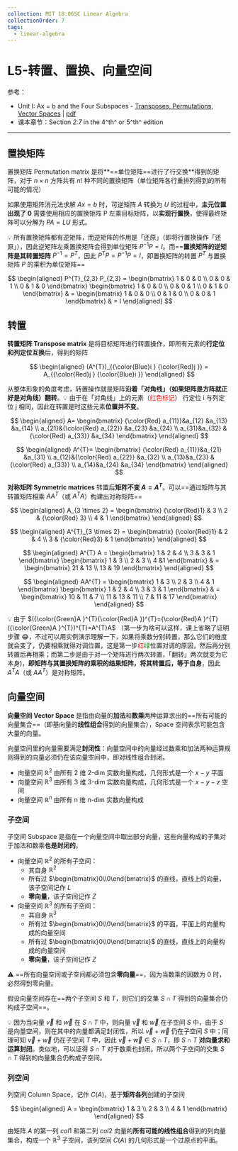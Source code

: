 ```yaml
---
collection: MIT 18.06SC Linear Algebra
collectionOrder: 7
tags:
  - linear-algebra
---
```


# L5-转置、置换、向量空间
参考：
* Unit I: Ax = b and the Four Subspaces - [Transposes, Permutations, Vector Spaces](https://ocw.mit.edu/courses/mathematics/18-06sc-linear-algebra-fall-2011/ax-b-and-the-four-subspaces/transposes-permutations-vector-spaces/) | [pdf](./attachments/MIT18_06SCF11_Ses1.5sum.pdf)
* 课本章节：Section *2.7* in the 4^th^ or 5^th^ edition

---

## 置换矩阵
置换矩阵 Permutation matrix 是将**==单位矩阵==进行了行交换**得到的矩阵，对于 $n \times n$ 方阵共有 $n!$ 种不同的置换矩阵（单位矩阵各行重排列得到的所有可能的情况）

如果使用矩阵消元法求解 $Ax=b$ 时，可逆矩阵 $A$ 转换为 $U$ 的过程中，**主元位置出现了 $0$** 需要使用相应的置换矩阵 P 左乘目标矩阵，以**实现行置换**，使得最终矩阵可以分解为 $PA=LU$ 形式。

:bulb: 所有置换矩阵都有逆矩阵，而逆矩阵的作用是「还原」（即将行置换操作「还原」），因此逆矩阵左乘置换矩阵会得到单位矩阵 $P^{-1}P=I$。而==**置换矩阵的逆矩阵是其转置矩阵** $P^{-1}=P^{T}$，因此 $P^{T}P=P^{-1}P=I$，即置换矩阵的转置 $P^{T}$ 与置换矩阵 $P$ 的乘积为单位矩阵==

<!-- #region-->
$$
\begin{aligned}
P^{T}_{2,3} P_{2,3} =
\begin{bmatrix}
  1 & 0 & 0 \\
  0 & 0 & 1 \\
  0 & 1 & 0
\end{bmatrix}
\begin{bmatrix}
  1 & 0 & 0 \\
  0 & 0 & 1 \\
  0 & 1 & 0
\end{bmatrix}
& =
\begin{bmatrix}
  1 & 0 & 0 \\
  0 & 1 & 0 \\
  0 & 0 & 1
\end{bmatrix}
& = I
\end{aligned}
$$
<!-- #endregion -->

## 转置
**转置矩阵 Transpose matrix** 是将目标矩阵进行转置操作，即所有元素的**行定位和列定位互换**后，得到的矩阵

<!-- #region-->
$$
\begin{aligned}
(A^{T})_{{\color{Blue}i } {\color{Red}j }} = A_{{\color{Red}j } {\color{Blue}i }}
\end{aligned}
$$
<!-- #endregion -->

从整体形象的角度考虑，转置操作就是矩阵**沿着「对角线」（如果矩阵是方阵就正好是对角线）翻转**。:bulb: 由于在「对角线」上的元素（<span style="color: red">红色标记</span>） 行定位 i 与列定位 j 相同，因此在转置是时这些元素**位置并不变**。

<!-- #region-->
$$
\begin{aligned}
A=
\begin{bmatrix}
  {\color{Red} a_{11}}&a_{12}   &a_{13}  &a_{14} \\
  a_{21}&{\color{Red} a_{22}}   &a_{23}  &a_{24} \\
  a_{31}&a_{32}  &{\color{Red} a_{33}}   &a_{34}
\end{bmatrix}
\end{aligned}
$$
<!-- #endregion -->

<!-- #region-->
$$
\begin{aligned}
A^{T}=
\begin{bmatrix}
  {\color{Red} a_{11}}&a_{21}  &a_{31} \\
  a_{12}&{\color{Red} a_{22}}  &a_{32} \\
  a_{13}&a_{23}  &{\color{Red} a_{33}} \\
  a_{14}&a_{24}  &a_{34}
\end{bmatrix}
\end{aligned}
$$
<!-- #endregion -->

**对称矩阵 Symmetric matrices** 转置后**矩阵不变 $A=A^{T}$**。可以==通过矩阵与其转置矩阵相乘 $AA^{T}$（或 $A^{T}A$）构建出对称矩阵==

<!-- #region-->
$$
\begin{aligned}
A_{3 \times 2} =
\begin{bmatrix}
  {\color{Red}1} & 3 \\
  2 & {\color{Red} 3} \\
  4 & 1
\end{bmatrix}
\end{aligned}
$$
<!-- #endregion -->

<!-- #region-->
$$
\begin{aligned}
A^{T}_{3 \times 2} =
\begin{bmatrix}
  {\color{Red}1} & 2 & 4 \\
  3 & {\color{Red}3} & 1
\end{bmatrix}
\end{aligned}
$$
<!-- #endregion -->

<!-- #region-->
$$
\begin{aligned}
A^{T} A =
\begin{bmatrix}
  1 & 2 & 4 \\
  3 & 3 & 1
\end{bmatrix}
\begin{bmatrix}
  1 & 3 \\
  2 & 3 \\
  4 &1
\end{bmatrix}
& =
\begin{bmatrix}
  21 & 13 \\
  13 & 19
\end{bmatrix}
\end{aligned}
$$
<!-- #endregion -->

<!-- #region-->
$$
\begin{aligned}
AA^{T} =
\begin{bmatrix}
  1 & 3 \\
  2 & 3 \\
  4 & 1
\end{bmatrix}
\begin{bmatrix}
  1 & 2 & 4 \\
  3 & 3 & 1
\end{bmatrix}
& =
\begin{bmatrix}
  10 & 11 & 7 \\
  11 & 13 & 11 \\
  7 & 11 & 17
\end{bmatrix}
\end{aligned}
$$
<!-- #endregion -->

:bulb: 由于 $({\color{Green}A }^{T}{\color{Red}A })^{T}={\color{Red}A }^{T}({\color{Green}A }^{T})^{T}=A^{T}A$ （第一步为啥可以这样，课上省略了证明步骤 :joy:，不过可以用实例演示理解一下，如果将乘数分别转置，那么它们的维度就会变了，仍要相乘就得对调位置，这是第一步<span style="color:red">红</span><span style="color:green">绿</span>位置对调的原因，然后再分别转置后再相乘；而第二步是由于对一个矩阵进行两次转置，「翻转」两次就变为它本身)，**即矩阵与其置换矩阵的乘积的结果矩阵，将其转置后，等于自身**，因此 $A^{T}A$（或 $AA^{T}$）是对称矩阵。

## 向量空间
**向量空间 Vector Space** 是指由向量的**加法**和**数乘**两种运算求出的==所有可能的向量集合==（即基向量的**线性组合**得到的向量集合），Space 空间表示可能包含大量的向量。

向量空间里的向量需要满足**封闭性**：向量空间中的向量经过数乘和加法两种运算规则得到的向量必须仍在该向量空间中，即对线性组合封闭。

* 向量空间 $\mathbb{R}^{2}$ 由所有 2 维 2-dim 实数向量构成，几何形式是一个 $x-y$ 平面
* 向量空间 $\mathbb{R}^{3}$ 由所有 3 维 3-dim 实数向量构成，几何形式是一个 $x-y-z$ 空间
* 向量空间 $\mathbb{R}^{n}$ 由所有 n 维 n-dim 实数向量构成

### 子空间
子空间 Subspace 是指在一个向量空间中取出部分向量，这些向量构成的子集对于加法和数乘**也是封闭的**。


* 向量空间 $\mathbb{R}^{2}$ 的所有子空间：
    * 其自身 $\mathbb{R}^{2}$
    * 所有过 $\begin{bmatrix}0\\0\end{bmatrix}$ 的直线，直线上的向量，该子空间记作 $L$
    * **零向量**，该子空间记作 $Z$
* 向量空间 $\mathbb{R}^{3}$ 的所有子空间：
    * 其自身 $\mathbb{R}^{3}$
    * 所有过 $\begin{bmatrix}0\\0\end{bmatrix}$ 的平面，平面上的向量构成的向量空间
    * 所有过 $\begin{bmatrix}0\\0\end{bmatrix}$ 的直线，直线上的向量构成的向量空间
    * **零向量**，该子空间记作 $Z$

:warning: ==所有向量空间或子空间都必须包含**零向量**==，因为当数乘的因数为 $0$ 时，必然得到零向量。

假设向量空间存在==两个子空间 $S$ 和 $T$，则它们的交集 $S \cap T$ 得到的向量集合仍构成子空间==。

:bulb: 因为当向量 $\vec{v}$ 和 $\vec{w}$ 在 $S \cap T$ 中，则向量 $\vec{v}$ 和 $\vec{w}$ 在子空间 $S$ 中，由于 $S$ 是向量空间，则在其中的向量都满足封闭性，所以 $\vec{v} + \vec{w}$ 仍在子空间 $S$ 中；同理可知 $\vec{v} + \vec{w}$ 仍在子空间 $T$ 中，因此 $\vec{v} + \vec{w} \in S \cap T$，即 $S \cap T$ **对向量求和运算封闭**。类似地，可以证得 $S \cap T$ 对于数乘也封闭。所以两个子空间的交集 $S \cap T$ 得到的向量集合仍构成子空间。

### 列空间
列空间 Column Space，记作 $C(A)$，基于**矩阵各列**创建的子空间

<!-- #region-->
$$
\begin{aligned}
A =
\begin{bmatrix}
  1 & 3 \\
  2 & 3 \\
  4 & 1
\end{bmatrix}
\end{aligned}
$$
<!-- #endregion -->

由矩阵 $A$ 的第一列 $col1$ 和第二列 $col2$ 向量的**所有可能的线性组合**得到的列向量集合，构成一个 $\mathbb{R}^{3}$ 子空间，该列空间 $C(A)$ 的几何形式是一个过原点的平面。